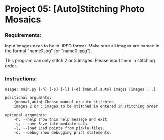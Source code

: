 # Project 05: [Auto]Stitching Photo Mosaics

### Requirements:

Input images need to be in JPEG format.
Make sure all images are named in the format "name0.jpg" (or "name0.jpeg").

This program can only stitch 2 or 3 images. Please input them in stitching order.

### Instructions:

```
usage: main.py [-h] [-s] [-l] [-d] {manual,auto} images [images ...]

positional arguments:
    {manual,auto} Choose manual or auto stitching
    images 2 or 3 images to be stitched in entered in stitching order

optional arguments:
    -h, --help show this help message and exit
    -s, --save Save intermediate data.
    -l, --load Load points from pickle files.
    -d, --debug Show debugging print statements.
```

